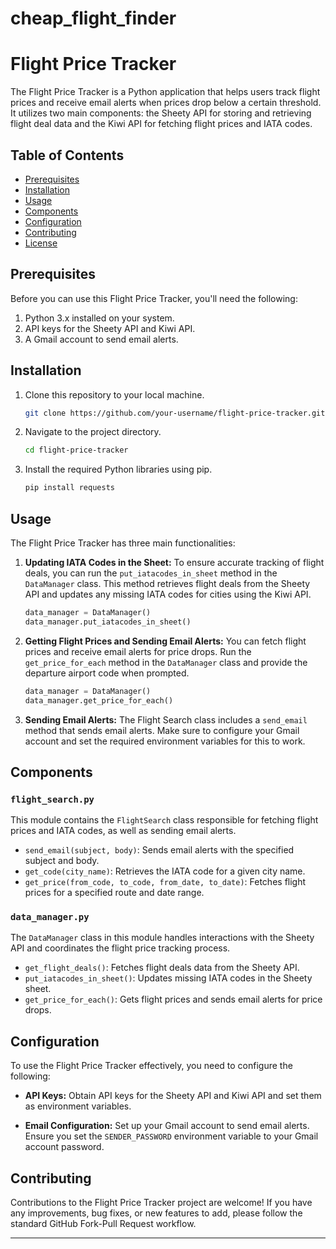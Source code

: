# cheap_flight_finder

# Flight Price Tracker

The Flight Price Tracker is a Python application that helps users track flight prices and receive email alerts when prices drop below a certain threshold. It utilizes two main components: the Sheety API for storing and retrieving flight deal data and the Kiwi API for fetching flight prices and IATA codes.

## Table of Contents

- [Prerequisites](#prerequisites)
- [Installation](#installation)
- [Usage](#usage)
- [Components](#components)
- [Configuration](#configuration)
- [Contributing](#contributing)
- [License](#license)

## Prerequisites

Before you can use this Flight Price Tracker, you'll need the following:

1. Python 3.x installed on your system.
2. API keys for the Sheety API and Kiwi API.
3. A Gmail account to send email alerts.

## Installation

1. Clone this repository to your local machine.

   ```bash
   git clone https://github.com/your-username/flight-price-tracker.git
   ```

2. Navigate to the project directory.

   ```bash
   cd flight-price-tracker
   ```

3. Install the required Python libraries using pip.

   ```bash
   pip install requests
   ```

## Usage

The Flight Price Tracker has three main functionalities:

1. **Updating IATA Codes in the Sheet:** To ensure accurate tracking of flight deals, you can run the `put_iatacodes_in_sheet` method in the `DataManager` class. This method retrieves flight deals from the Sheety API and updates any missing IATA codes for cities using the Kiwi API.

   ```python
   data_manager = DataManager()
   data_manager.put_iatacodes_in_sheet()
   ```

2. **Getting Flight Prices and Sending Email Alerts:** You can fetch flight prices and receive email alerts for price drops. Run the `get_price_for_each` method in the `DataManager` class and provide the departure airport code when prompted.

   ```python
   data_manager = DataManager()
   data_manager.get_price_for_each()
   ```

3. **Sending Email Alerts:** The Flight Search class includes a `send_email` method that sends email alerts. Make sure to configure your Gmail account and set the required environment variables for this to work.

## Components

### `flight_search.py`

This module contains the `FlightSearch` class responsible for fetching flight prices and IATA codes, as well as sending email alerts.

- `send_email(subject, body)`: Sends email alerts with the specified subject and body.
- `get_code(city_name)`: Retrieves the IATA code for a given city name.
- `get_price(from_code, to_code, from_date, to_date)`: Fetches flight prices for a specified route and date range.

### `data_manager.py`

The `DataManager` class in this module handles interactions with the Sheety API and coordinates the flight price tracking process.

- `get_flight_deals()`: Fetches flight deals data from the Sheety API.
- `put_iatacodes_in_sheet()`: Updates missing IATA codes in the Sheety sheet.
- `get_price_for_each()`: Gets flight prices and sends email alerts for price drops.

## Configuration

To use the Flight Price Tracker effectively, you need to configure the following:

- **API Keys:** Obtain API keys for the Sheety API and Kiwi API and set them as environment variables.

- **Email Configuration:** Set up your Gmail account to send email alerts. Ensure you set the `SENDER_PASSWORD` environment variable to your Gmail account password.

## Contributing

Contributions to the Flight Price Tracker project are welcome! If you have any improvements, bug fixes, or new features to add, please follow the standard GitHub Fork-Pull Request workflow.



---
